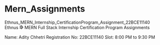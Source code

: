 # Mern_Assignments
Ethnus_MERN_Internship_CertificationProgram_Assignment_22BCE11140 Ethnus ⭆ MERN Full Stack Internship Certification Program Assignments

Name: Adity Chhetri 
Registration No: 22BCE11140 
Slot: 8:00 PM to 9:30 PM
